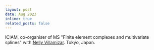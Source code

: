 ```yaml
---
layout: post
date: Aug 2023
inline: true
related_posts: false
---
```


ICIAM, co-organiser of MS "Finite element complexes and multivariate splines" with [Nelly Villamizar](https://www.swansea.ac.uk/staff/n.y.villamizar/). Tokyo, Japan. 
 
 